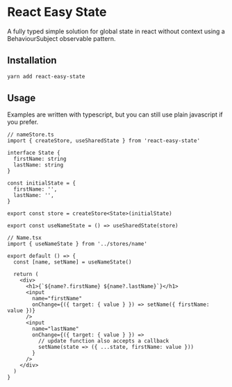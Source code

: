 # React Easy State

A fully typed simple solution for global state in react without context using a BehaviourSubject observable pattern.

## Installation

```bash
yarn add react-easy-state
```

## Usage

Examples are written with typescript, but you can still use plain javascript if you prefer.

```typescript-react
// nameStore.ts
import { createStore, useSharedState } from 'react-easy-state'

interface State {
  firstName: string
  lastName: string
}

const initialState = {
  firstName: '',
  lastName: '',
}

export const store = createStore<State>(initialState)

export const useNameState = () => useSharedState(store)

// Name.tsx
import { useNameState } from '../stores/name'

export default () => {
  const [name, setName] = useNameState()

  return (
    <div>
      <h1>{`${name?.firstName} ${name?.lastName}`}</h1>
      <input
        name="firstName"
        onChange={({ target: { value } }) => setName({ firstName: value })}
      />
      <input
        name="lastName"
        onChange={({ target: { value } }) =>
          // update function also accepts a callback
          setName(state => ({ ...state, firstName: value }))
        }
      />
    </div>
  )
}
```
